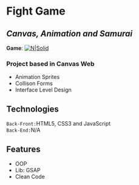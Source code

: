 # Fight Game
## _Canvas, Animation and Samurai_
**Game**: 
[![N|Solid](https://cldup.com/dTxpPi9lDf.thumb.png)](https://marcelovieiradesousa.github.io/Samurai-Fight/)

### Project based in Canvas Web

- Animation Sprites
- Collison Forms
- Interface Level Design

## Technologies
<code>Back-Front:</code>HTML5, CSS3 and JavaScript <br/>
<code>Back-End:</code>N/A

## Features
- OOP
- Lib: GSAP
- Clean Code
